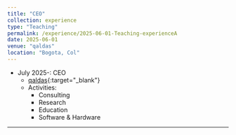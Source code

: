 ```yaml
---
title: "CEO"
collection: experience
type: "Teaching"
permalink: /experience/2025-06-01-Teaching-experienceA
date: 2025-06-01
venue: "qaldas"
location: "Bogota, Col"
---
```




* July 2025-: CEO
  * [qaldas](https://qaldas.com/){:target="_blank"}
  * Activities:
    - Consulting
    - Research
    - Education
    - Software & Hardware


---


